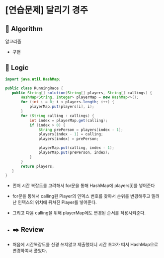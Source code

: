 # [연습문제] 달리기 경주

## :pushpin: **Algorithm**

알고리즘

- 구현

## :round_pushpin: **Logic**

 ```java
import java.util.HashMap;

public class RunningRace {
    public String[] solution(String[] players, String[] callings) {
        HashMap<String, Integer> playerMap = new HashMap<>();
        for (int i = 0; i < players.length; i++) {
            playerMap.put(players[i], i);
        }
        for (String calling : callings) {
            int index = playerMap.get(calling);
            if (index > 0) {
                String prePerson = players[index - 1];
                players[index - 1] = calling;
                players[index] = prePerson;

                playerMap.put(calling, index - 1);
                playerMap.put(prePerson, index);
            }
        }
        return players;
    }
}

 ```

- 먼저 시간 복잡도를 고려해서 for문을 통해 HashMap에 players[i]를 넣어준다
- for문을 통해서 calling된 Player의 인덱스 번호를 찾아서 순위를 변경해주고 밀려난 인덱스의 위치에 뒤쳐진 Player를 넣어준다.
- 그리고 다음 calling을 위해 playerMap에도 변경된 순서를 적용시켜준다.
- ## :black_nib: **Review**

- 처음에 시간복잡도를 신경 쓰지않고 제출했더니 시간 초과가 떠서 HashMap으로 변경하여서 풀었다.
